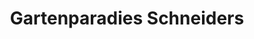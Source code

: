 ---
title: "Gartenparadies Schneiders"
url: /st-leon-rot/gartenparadies-schneiders/
shop: Garten-Center
---